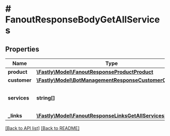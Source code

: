 # # FanoutResponseBodyGetAllServices

## Properties

Name | Type | Description | Notes
------------ | ------------- | ------------- | -------------
**product** | [**\Fastly\Model\FanoutResponseProductProduct**](FanoutResponseProductProduct.md) |  | [optional] 
**customer** | [**\Fastly\Model\BotManagementResponseCustomerCustomer**](BotManagementResponseCustomerCustomer.md) |  | [optional] 
**services** | **string[]** | A list of services with Fanout enabled. | [optional] 
**_links** | [**\Fastly\Model\FanoutResponseLinksGetAllServicesLinks**](FanoutResponseLinksGetAllServicesLinks.md) |  | [optional] 


[[Back to API list]](../../README.md#endpoints) [[Back to README]](../../README.md)
